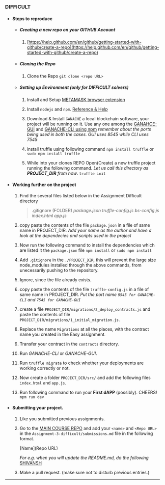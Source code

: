 ### DIFFICULT

* #### Steps to reproduce
    * ##### Creating a new repo on your GITHUB Account
        1. [https://help.github.com/en/github/getting-started-with-github/create-a-repo](https://help.github.com/en/github/getting-started-with-github/create-a-repo)
    * ##### Cloning the Repo
        1. Clone the Repo
        ```git clone <repo URL>```

    * ##### Setting up Environment (only for DIFFICULT solvers)

        1. Install and Setup [METAMASK browser extension](https://metamask.io/)
        2. Install ```nodejs``` and ```npm```.
            [Reference & Help](https://linuxize.com/post/how-to-install-node-js-on-ubuntu-18.04/)
        3. Download & Install ```GANACHE``` a local blockchain software, your project will be running on it.
            Use any one among the [GANAHCE-GUI](https://www.trufflesuite.com/ganache) and [GANACHE-CLI using npm](https://www.npmjs.com/package/ganache-cli)
            *remember about the ports being used in both the cases. GUI uses 8545 while CLI uses 7545*
            
        4.  install truffle using following command
            ```npm install truffle``` or ```sudo npm install truffle```
            
        5.  While into your clones REPO Open(Create) a new truffle project running the following command. *Let us call this directory as **PROJECT_DIR** from now*.
            ```truffle init```
        
* #### Working further on the project
    1. Find the several files listed below in the Assignment Difficult directory
        > .gitignore    (FOLDER)
        > *package.json*
        > *truffle-config.js*
        > *bs-config.js*
        > *index.html*
        > *app.js*
            
    2. copy paste the contents of the file ```package.json```  in a file of same name in PROJECT_DIR.
        *Add your name as the author and have a look at the dependecies and scripts used in the project*
    3. Now run the following command to install the dependencies which are listed it the ```package.json``` file
        ```npm install``` or ```sudo npm install```
    4.  Add ```.gitignore``` in the ```./PROJECT_DIR```, this will prevent the large size node_modules installed through the above commands, from unecessarily pushing to the repository.
    5. Ignore, since the file already exists.
    6. copy paste the contents of the file ```truffle-config.js```  in a file of same name in PROJECT_DIR.
        *Put the port name ```8545 for GANACHE-CLI``` and ```7545 for GANACHE-GUI```*
    7. create a file ```PROJECT_DIR/migrations/2_deploy_contracts.js``` and paste the contents of file ```PROJECT_DIR/migrations/1_initial_migration.js```.
    8. Replace the name ```Migrations``` at all the places, with the contract name you created in the Easy assignment.
    9. Transfer your contract in the ```contracts``` directory.
    10. Run *GANACHE-CLI* or *GANACHE-GUI*.
    11. Run ```truffle migrate``` to check whether your deployments are working correctly or not.
    12. Now create a folder ```PROJECT_DIR/src/``` and add the following files ```index.html``` and ```app.js```.
    13. Run following command to run your **First dAPP** (possibly). CHEERS!
        ```npm run dev```
        
* #### Submitting your project.
    1. Like you submitted previous assignments.
    2. Go to the [MAIN COURSE REPO](https://github.com/cutting-edge-visionaries/Blockchain) and add your ```<name>``` and ```<Repo URL>``` in the ```Assignment-3-difficult/submissions.md``` file in the following format.
         
        [Name](Repo URL)

        *For e.g. when you will update the README.md, do the following*
        [SHIVANSH](https://github.com/johnsoncarl/CEVWS-Assignment_Blockchain)
    3. Make a pull request. (make sure not to disturb previous entries.)
        
        
-----------------

